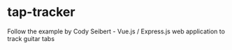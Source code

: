 # tap-tracker
Follow the example by Cody Seibert - Vue.js / Express.js web application to track guitar tabs
